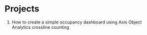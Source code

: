# Projects
1. How to create a simple occupancy dashboard using Axis Object Analytics crossline counting 
